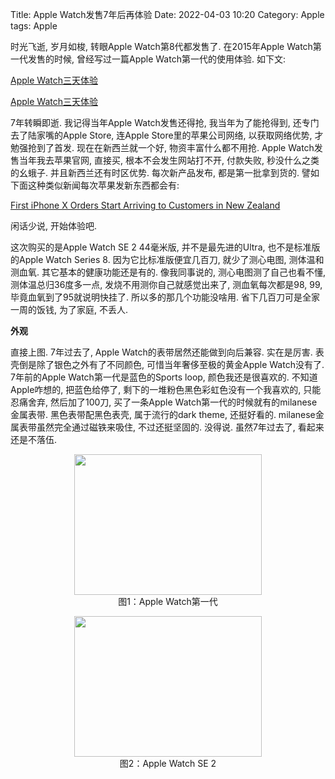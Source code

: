 Title: Apple Watch发售7年后再体验
Date: 2022-04-03 10:20
Category: Apple
tags: Apple


时光飞逝, 岁月如梭, 转眼Apple Watch第8代都发售了. 在2015年Apple Watch第一代发售的时候, 曾经写过一篇Apple Watch第一代的使用体验. 如下文:

[Apple Watch三天体验](https://hezongjian.com/apple-watchsan-tian-ti-yan.html)

[Apple Watch三天体验]({filename}2015-04-27-10991.md)


7年转瞬即逝. 我记得当年Apple Watch发售还得抢, 我当年为了能抢得到, 还专门去了陆家嘴的Apple Store, 连Apple Store里的苹果公司网络, 以获取网络优势, 才勉强抢到了首发. 现在在新西兰就一个好, 物资丰富什么都不用抢. Apple Watch发售当年我去苹果官网, 直接买, 根本不会发生网站打不开, 付款失败, 秒没什么之类的幺蛾子. 并且新西兰还有时区优势. 每次新产品发布, 都是第一批拿到货的. 譬如下面这种类似新闻每次苹果发新东西都会有:

[First iPhone X Orders Start Arriving to Customers in New Zealand
](https://www.macrumors.com/2017/11/02/iphone-x-orders-arriving-in-new-zealand/)

闲话少说, 开始体验吧.

这次购买的是Apple Watch SE 2 44毫米版, 并不是最先进的Ultra, 也不是标准版的Apple Watch Series 8. 因为它比标准版便宜几百刀, 就少了测心电图, 测体温和测血氧. 其它基本的健康功能还是有的. 像我同事说的, 测心电图测了自己也看不懂, 测体温总归36度多一点, 发烧不用测你自己就感觉出来了, 测血氧每次都是98, 99, 毕竟血氧到了95就说明快挂了. 所以多的那几个功能没啥用. 省下几百刀可是全家一周的饭钱, 为了家庭, 不丢人.

**外观**

直接上图. 7年过去了, Apple Watch的表带居然还能做到向后兼容. 实在是厉害. 表壳倒是除了银色之外有了不同颜色, 可惜当年奢侈至极的黄金Apple Watch没有了. 7年前的Apple Watch第一代是蓝色的Sports loop, 颜色我还是很喜欢的. 不知道Apple咋想的, 把蓝色给停了, 剩下的一堆粉色黑色彩虹色没有一个我喜欢的, 只能忍痛舍弃, 然后加了100刀, 买了一条Apple Watch第一代的时候就有的milanese金属表带. 黑色表带配黑色表壳, 属于流行的dark theme, 还挺好看的. milanese金属表带虽然完全通过磁铁来吸住, 不过还挺坚固的. 没得说. 虽然7年过去了, 看起来还是不落伍.

<p style="text-align: center;">
  <a href="/uploads/2015/04/2015-04-24-132847.jpg"><img class="aligncenter size-medium wp-image-10992" src="/uploads/2015/04/2015-04-24-132847-300x225.jpg" width="300" height="225"  /></a><br /> 图1：Apple Watch第一代
</p>

<p style="text-align: center;">
  <a href="/uploads/2022/apple_watch_se_2.jpg"><img class="aligncenter size-medium wp-image-10992" src="/uploads/2022/apple_watch_se_2.jpg" width="300" height="225" /></a><br /> 图2：Apple Watch SE 2
</p>




